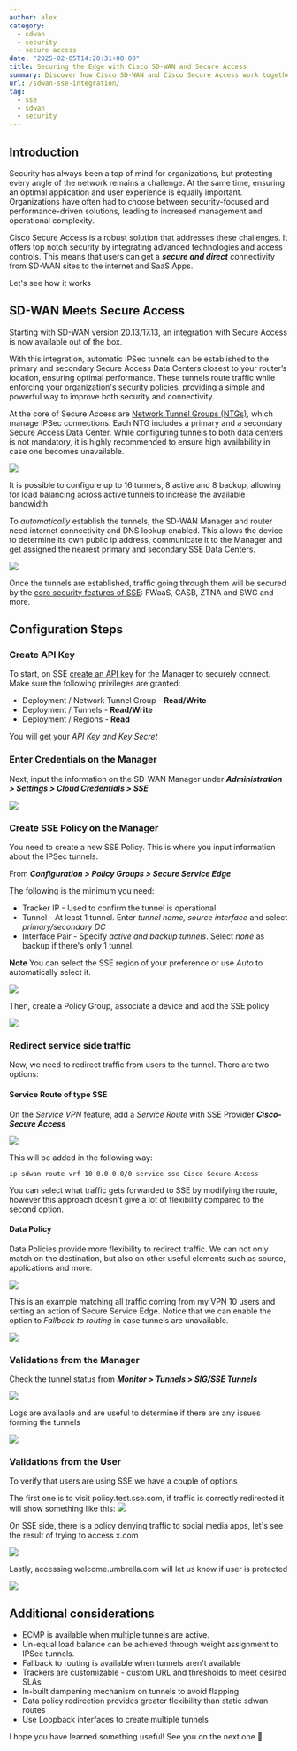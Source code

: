 ```yaml
---
author: alex
category:
  - sdwan
  - security
  - secure access
date: "2025-02-05T14:20:31+00:00"
title: Securing the Edge with Cisco SD-WAN and Secure Access
summary: Discover how Cisco SD-WAN and Cisco Secure Access work together to enhance network performance and security in a cloud-first world.
url: /sdwan-sse-integration/
tag:
  - sse
  - sdwan
  - security
---
```

## Introduction

Security has always been a top of mind for organizations, but protecting every angle of the network remains a challenge. At the same time, ensuring an optimal application and user experience is equally important. Organizations have often had to choose between security-focused and performance-driven solutions, leading to increased management and operational complexity. 

Cisco Secure Access is a robust solution that addresses these challenges. It offers top notch security by integrating advanced technologies and access controls. This means that users can get a _**secure and direct**_ connectivity from SD-WAN sites to the internet and SaaS Apps.

Let's see how it works 

## SD-WAN Meets Secure Access

Starting with SD-WAN version 20.13/17.13, an integration with Secure Access is now available out of the box.

With this integration, automatic IPSec tunnels can be established to the primary and secondary Secure Access Data Centers closest to your router’s location, ensuring optimal performance. These tunnels route traffic while enforcing your organization's security policies, providing a simple and powerful way to improve both security and connectivity.

At the core of Secure Access are [Network Tunnel Groups (NTGs)](https://docs.sse.cisco.com/sse-user-guide/docs/manage-network-tunnel-groups), which manage IPSec connections. Each NTG includes a primary and a secondary Secure Access Data Center. While configuring tunnels to both data centers is not mandatory, it is highly recommended to ensure high availability in case one becomes unavailable.

![](/wp-content/uploads/2025/02/sse-topo.png)

It is possible to configure up to 16 tunnels, 8 active and 8 backup, allowing for load balancing across active tunnels to increase the available bandwidth. 

To _automatically_ establish the tunnels, the SD-WAN Manager and router need internet connectivity and DNS lookup enabled. This allows the device to determine its own public ip address, communicate it to the Manager and get assigned the nearest primary and secondary SSE Data Centers.

![](/wp-content/uploads/2025/02/get-ip.png)

Once the tunnels are established, traffic going through them will be secured by the [core security features of SSE](https://www.cisco.com/c/en/us/products/collateral/security/secure-access/hybrid-workforce-cloud-agile-security-ds.html#CiscoSecureAccessproductoverview): FWaaS, CASB, ZTNA and SWG and more.  

## Configuration Steps

### Create API Key 

To start, on SSE [create an API key](https://docs.sse.cisco.com/sse-user-guide/docs/add-secure-access-api-keys) for the Manager to securely connect. Make sure the following privileges are granted:

- Deployment / Network Tunnel Group - **Read/Write**
- Deployment / Tunnels - **Read/Write**
- Deployment / Regions - **Read**

You will get your _API Key and Key Secret_

### Enter Credentials on the Manager
Next, input the information on the SD-WAN Manager under **_Administration > Settings > Cloud Credentials > SSE_**

![](/wp-content/uploads/2025/02/sse-config.png)

### Create SSE Policy on the Manager

You need to create a new SSE Policy. This is where you input information about the IPSec tunnels. 

From **_Configuration > Policy Groups > Secure Service Edge_**

The following is the minimum you need:
- Tracker IP - Used to confirm the tunnel is operational.
- Tunnel - At least 1 tunnel. Enter _tunnel name, source interface_ and select _primary/secondary DC_
- Interface Pair - Specify _active and backup tunnels_. Select _none_ as backup if there's only 1 tunnel. 

**Note** You can select the SSE region of your preference or use _Auto_ to automatically select it.

![](/wp-content/uploads/2025/02/tunnel-config.png)

Then, create a Policy Group, associate a device and add the SSE policy

![](/wp-content/uploads/2025/02/policyg.png)

### Redirect service side traffic

Now, we need to redirect traffic from users to the tunnel. There are two options:

#### Service Route of type SSE 

On the _Service VPN_ feature, add a _Service Route_ with SSE Provider **_Cisco-Secure Access_**

![](/wp-content/uploads/2025/02/static-sse.png)

This will be added in the following way:

```
ip sdwan route vrf 10 0.0.0.0/0 service sse Cisco-Secure-Access
```

You can select what traffic gets forwarded to SSE by modifying the route, however this approach doesn't give a lot of flexibility compared to the second option.

#### Data Policy

Data Policies provide more flexibility to redirect traffic. We can not only match on the destination, but also on other useful elements such as source, applications and more. 

![](/wp-content/uploads/2025/02/match-sse.png)

This is an example matching all traffic coming from my VPN 10 users and setting an action of Secure Service Edge. Notice that we can enable the option to _Fallback to routing_ in case tunnels are unavailable. 

![](/wp-content/uploads/2025/02/data-sse.png)

### Validations from the Manager

Check the tunnel status from **_Monitor > Tunnels > SIG/SSE Tunnels_**

![](/wp-content/uploads/2025/02/verify1.png)

Logs are available and are useful to determine if there are any issues forming the tunnels 

![](/wp-content/uploads/2025/02/verify2.png)

### Validations from the User

To verify that users are using SSE we have a couple of options

The first one is to visit policy.test.sse.com, if traffic is correctly redirected it will show something like this:
![](/wp-content/uploads/2025/02/policy-sse.png)

On SSE side, there is a policy denying traffic to social media apps, let's see the result of trying to access x.com 

![](/wp-content/uploads/2025/02/x-sse.png)

Lastly, accessing welcome.umbrella.com will let us know if user is protected  

![](/wp-content/uploads/2025/02/umbrella-sse.png)


## Additional considerations

- ECMP is available when multiple tunnels are active.
- Un-equal load balance can be achieved through weight assignment to IPSec tunnels. 
- Fallback to routing is available when tunnels aren't available
- Trackers are customizable - custom URL and thresholds to meet desired SLAs
- In-built dampening mechanism on tunnels to avoid flapping
- Data policy redirection provides greater flexibility than static sdwan routes
- Use Loopback interfaces to create multiple tunnels

I hope you have learned something useful! See you on the next one 👋

